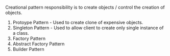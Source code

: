 Creational pattern responsibility is to create objects / control the creation of objects.

1. Protoype Pattern - Used to create clone of expensive objects.
2. Singleton Pattern - Used to allow client to create only single instance of a class.
3. Factory Pattern
4. Abstract Factory Pattern
5. Builder Pattern
